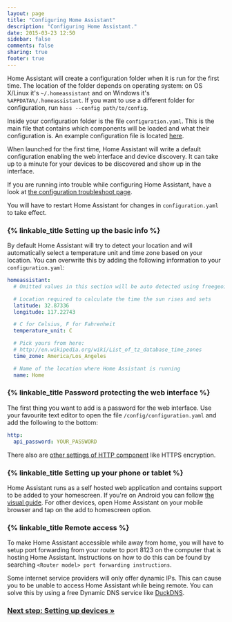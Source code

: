 ```yaml
---
layout: page
title: "Configuring Home Assistant"
description: "Configuring Home Assistant."
date: 2015-03-23 12:50
sidebar: false
comments: false
sharing: true
footer: true
---
```


Home Assistant will create a configuration folder when it is run for the first time. The location of the folder depends on operating system: on OS X/Linux it's `~/.homeassistant` and on Windows it's `%APPDATA%/.homeassistant`. If you want to use a different folder for configuration, run `hass --config path/to/config`.

Inside your configuration folder is the file `configuration.yaml`. This is the main file that contains which components will be loaded and what their configuration is. An example configuration file is located [here](https://github.com/balloob/home-assistant/blob/master/config/configuration.yaml.example).

When launched for the first time, Home Assistant will write a default configuration enabling the web interface and device discovery. It can take up to a minute for your devices to be discovered and show up in the interface.

If you are running into trouble while configuring Home Assistant, have a look at [the configuration troubleshoot page](/getting-started/troubleshooting-configuration/).

<p class='note'>
  You will have to restart Home Assistant for changes in <code>configuration.yaml</code> to take effect.
</p>

### {% linkable_title Setting up the basic info %}

By default Home Assistant will try to detect your location and will automatically select a temperature unit and time zone based on your location. You can overwrite this by adding the following information to your `configuration.yaml`:

```yaml
homeassistant:
  # Omitted values in this section will be auto detected using freegeoip.net

  # Location required to calculate the time the sun rises and sets
  latitude: 32.87336
  longitude: 117.22743

  # C for Celsius, F for Fahrenheit
  temperature_unit: C

  # Pick yours from here:
  # http://en.wikipedia.org/wiki/List_of_tz_database_time_zones
  time_zone: America/Los_Angeles

  # Name of the location where Home Assistant is running
  name: Home
```

### {% linkable_title Password protecting the web interface %}

The first thing you want to add is a password for the web interface. Use your favourite text editor to open the file `/config/configuration.yaml` and add the following to the bottom:

```yaml
http:
  api_password: YOUR_PASSWORD
```

There also are [other settings of HTTP component](https://home-assistant.io/components/http/) like HTTPS encryption.

### {% linkable_title Setting up your phone or tablet %}

Home Assistant runs as a self hosted web application and contains support to be added to your homescreen. If you're on Android you can follow [the visual guide]({{site_root}}/getting-started/android/). For other devices, open Home Assistant on your mobile browser and tap on the add to homescreen option.

### {% linkable_title Remote access %}

To make Home Assistant accessible while away from home, you will have to setup port forwarding from your router to port 8123 on the computer that is hosting Home Assistant. Instructions on how to do this can be found by searching `<Router model> port forwarding instructions`.

Some internet service providers will only offer dynamic IPs. This can cause you to be unable to access Home Assistant while being remote. You can solve this by using a free Dynamic DNS service like [DuckDNS](https://www.duckdns.org/).

### [Next step: Setting up devices &raquo;](/getting-started/devices/)
